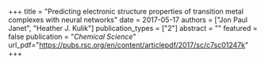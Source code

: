 +++
title = "Predicting electronic structure properties of transition metal complexes with neural networks"
date = 2017-05-17
authors = ["Jon Paul Janet", "Heather J. Kulik"]
publication_types = ["2"]
abstract = ""
featured = false
publication = "*Chemical  Science*"
url_pdf="https://pubs.rsc.org/en/content/articlepdf/2017/sc/c7sc01247k"
+++

